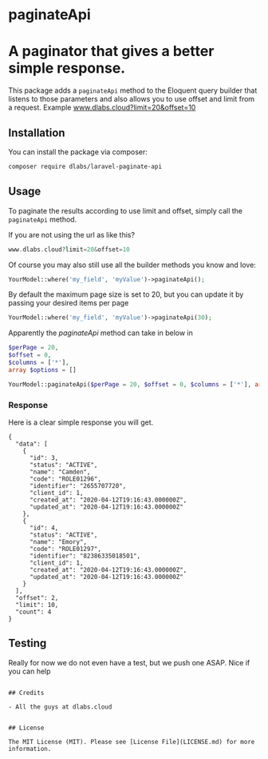 # paginateApi
# A paginator that gives a better simple response.

This package adds a `paginateApi` method to the Eloquent query builder that listens to those parameters and also allows you to use offset and limit from a request. Example www.dlabs.cloud?limit=20&offset=10

## Installation

You can install the package via composer:

```bash
composer require dlabs/laravel-paginate-api
```


## Usage

To paginate the results according to use limit and offset, simply call the `paginateApi` method.

If you are not using the url as like this?
```php
www.dlabs.cloud?limit=20&offset=10
```

Of course you may also still use all the builder methods you know and love:

```php
YourModel::where('my_field', 'myValue')->paginateApi();
```

By default the maximum page size is set to 20, but you can update it by passing your desired items per page

```php
YourModel::where('my_field', 'myValue')->paginateApi(30);
```
Apparently the *paginateApi* method can take in below in 
```php
$perPage = 20, 
$offset = 0, 
$columns = ['*'], 
array $options = []

YourModel::paginateApi($perPage = 20, $offset = 0, $columns = ['*'], array $options = [])
```
### Response
Here is a clear simple response you will get.

    {
      "data": [
        {
          "id": 3,
          "status": "ACTIVE",
          "name": "Camden",
          "code": "ROLE01296",
          "identifier": "2655707720",
          "client_id": 1,
          "created_at": "2020-04-12T19:16:43.000000Z",
          "updated_at": "2020-04-12T19:16:43.000000Z"
        },
        {
          "id": 4,
          "status": "ACTIVE",
          "name": "Emory",
          "code": "ROLE01297",
          "identifier": "82386335018501",
          "client_id": 1,
          "created_at": "2020-04-12T19:16:43.000000Z",
          "updated_at": "2020-04-12T19:16:43.000000Z"
        }
      ],
      "offset": 2,
      "limit": 10,
      "count": 4
    }

## Testing
Really for now we do not even have a test, but we push one ASAP. Nice if you can help
```

## Credits

- All the guys at dlabs.cloud


## License

The MIT License (MIT). Please see [License File](LICENSE.md) for more information.
